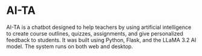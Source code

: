 # AI-TA
AI-TA is a chatbot designed to help teachers by using artificial intelligence to create course outlines, quizzes, assignments, and give personalized feedback to students. It was built using Python, Flask, and the LLaMA 3.2 AI model. The system runs on both web and desktop.
